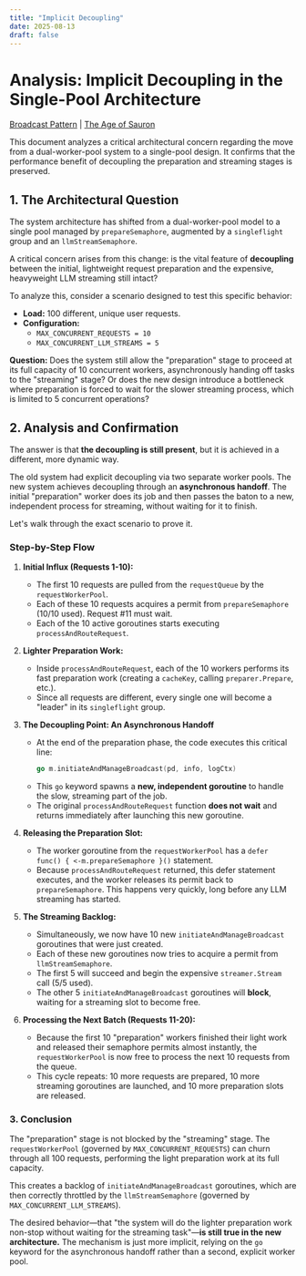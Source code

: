 ```yaml
---
title: "Implicit Decoupling"
date: 2025-08-13
draft: false
---
```


# Analysis: Implicit Decoupling in the Single-Pool Architecture

[Broadcast Pattern](https://miftahulmahfuzh.github.io/agentic/docs/manager_insights/broadcast_pattern/) | [The Age of Sauron](https://miftahulmahfuzh.github.io/agentic/docs/manager_insights/sauron/)

This document analyzes a critical architectural concern regarding the move from a dual-worker-pool system to a single-pool design. It confirms that the performance benefit of decoupling the preparation and streaming stages is preserved.

## 1. The Architectural Question

The system architecture has shifted from a dual-worker-pool model to a single pool managed by `prepareSemaphore`, augmented by a `singleflight` group and an `llmStreamSemaphore`.

A critical concern arises from this change: is the vital feature of **decoupling** between the initial, lightweight request preparation and the expensive, heavyweight LLM streaming still intact?

To analyze this, consider a scenario designed to test this specific behavior:
*   **Load:** 100 different, unique user requests.
*   **Configuration:**
    *   `MAX_CONCURRENT_REQUESTS = 10`
    *   `MAX_CONCURRENT_LLM_STREAMS = 5`

**Question:** Does the system still allow the "preparation" stage to proceed at its full capacity of 10 concurrent workers, asynchronously handing off tasks to the "streaming" stage? Or does the new design introduce a bottleneck where preparation is forced to wait for the slower streaming process, which is limited to 5 concurrent operations?

## 2. Analysis and Confirmation

The answer is that **the decoupling is still present**, but it is achieved in a different, more dynamic way.

The old system had explicit decoupling via two separate worker pools. The new system achieves decoupling through an **asynchronous handoff**. The initial "preparation" worker does its job and then passes the baton to a new, independent process for streaming, without waiting for it to finish.

Let's walk through the exact scenario to prove it.

### Step-by-Step Flow

1.  **Initial Influx (Requests 1-10):**
    *   The first 10 requests are pulled from the `requestQueue` by the `requestWorkerPool`.
    *   Each of these 10 requests acquires a permit from `prepareSemaphore` (10/10 used). Request #11 must wait.
    *   Each of the 10 active goroutines starts executing `processAndRouteRequest`.

2.  **Lighter Preparation Work:**
    *   Inside `processAndRouteRequest`, each of the 10 workers performs its fast preparation work (creating a `cacheKey`, calling `preparer.Prepare`, etc.).
    *   Since all requests are different, every single one will become a "leader" in its `singleflight` group.

3.  **The Decoupling Point: An Asynchronous Handoff**
    *   At the end of the preparation phase, the code executes this critical line:
        ```go
        go m.initiateAndManageBroadcast(pd, info, logCtx)
        ```
    *   This `go` keyword spawns a **new, independent goroutine** to handle the slow, streaming part of the job.
    *   The original `processAndRouteRequest` function **does not wait** and returns immediately after launching this new goroutine.

4.  **Releasing the Preparation Slot:**
    *   The worker goroutine from the `requestWorkerPool` has a `defer func() { <-m.prepareSemaphore }()` statement.
    *   Because `processAndRouteRequest` returned, this defer statement executes, and the worker releases its permit back to `prepareSemaphore`. This happens very quickly, long before any LLM streaming has started.

5.  **The Streaming Backlog:**
    *   Simultaneously, we now have 10 new `initiateAndManageBroadcast` goroutines that were just created.
    *   Each of these new goroutines now tries to acquire a permit from `llmStreamSemaphore`.
    *   The first 5 will succeed and begin the expensive `streamer.Stream` call (5/5 used).
    *   The other 5 `initiateAndManageBroadcast` goroutines will **block**, waiting for a streaming slot to become free.

6.  **Processing the Next Batch (Requests 11-20):**
    *   Because the first 10 "preparation" workers finished their light work and released their semaphore permits almost instantly, the `requestWorkerPool` is now free to process the next 10 requests from the queue.
    *   This cycle repeats: 10 more requests are prepared, 10 more streaming goroutines are launched, and 10 more preparation slots are released.

### 3. Conclusion

The "preparation" stage is not blocked by the "streaming" stage. The `requestWorkerPool` (governed by `MAX_CONCURRENT_REQUESTS`) can churn through all 100 requests, performing the light preparation work at its full capacity.

This creates a backlog of `initiateAndManageBroadcast` goroutines, which are then correctly throttled by the `llmStreamSemaphore` (governed by `MAX_CONCURRENT_LLM_STREAMS`).

The desired behavior—that "the system will do the lighter preparation work non-stop without waiting for the streaming task"—**is still true in the new architecture.** The mechanism is just more implicit, relying on the `go` keyword for the asynchronous handoff rather than a second, explicit worker pool.

